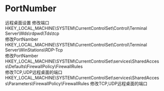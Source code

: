 # PortNumber
远程桌面设置  修改端口
HKEY_LOCAL_MACHINE\SYSTEM\CurrentControlSet\Control\Terminal Server\Wds\rdpwd\Tds\tcp\
修改PortNamber
HKEY_LOCAL_MACHINE\SYSTEM\CurrentControlSet\Control\Terminal Server\WinStations\RDP-Tcp\
修改PortNamber
HKEY_LOCAL_MACHINE\SYSTEM\CurrentControlSet\services\SharedAccess\Defaults\FirewallPolicy\FirewallRules\
修改TCP,UDP远程桌面的端口
HKEY_LOCAL_MACHINE\SYSTEM\CurrentControlSet\services\SharedAccess\Parameters\FirewallPolicy\FirewallRules
修改TCP,UDP远程桌面的端口
